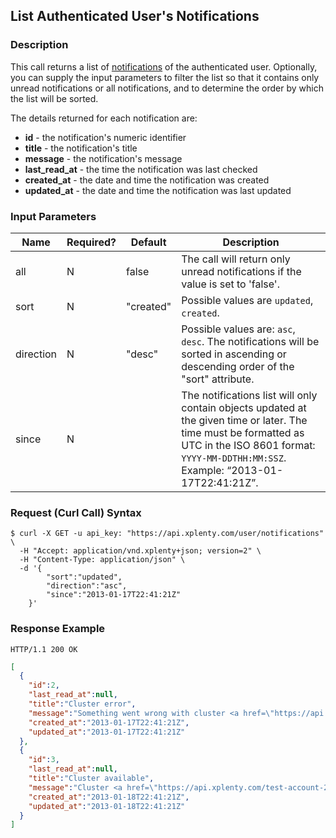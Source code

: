 ## List Authenticated User's Notifications

### Description
This call returns a list of [notifications](https://github.com/xplenty/xplenty-api-doc-v2/blob/master/resources/notification.md) of the authenticated user.
Optionally, you can supply the input parameters to filter the list so that it contains only unread notifications or all notifications, and to determine the order by which the list will be sorted.

The details returned for each notification are:

* **id** - the notification's numeric identifier
* **title** - the notification's title
* **message** - the notification's message
* **last_read_at** - the time the notification was last checked
* **created_at** - the date and time the notification was created
* **updated_at** - the date and time the notification was last updated

### Input Parameters

|Name|Required?|Default|Description|
|----|---------|-------|-----------|
all|N|false|The call will return only unread notifications if the value is set to 'false'.
sort|N|"created"|Possible values are  ```updated```, ```created```.
direction|N|"desc"|Possible values are: ```asc```, ```desc```. The notifications will be sorted in ascending or descending order of the "sort" attribute.
since|N| |The notifications list will only contain objects updated at the given time or later. The time must be formatted as UTC in the ISO 8601 format: ```YYYY-MM-DDTHH:MM:SSZ```. Example: “2013-01-17T22:41:21Z”.

### Request (Curl Call) Syntax
```shell
$ curl -X GET -u api_key: "https://api.xplenty.com/user/notifications" \
  -H "Accept: application/vnd.xplenty+json; version=2" \
  -H "Content-Type: application/json" \
  -d '{
        "sort":"updated",
        "direction":"asc",
        "since":"2013-01-17T22:41:21Z"
    }'
```

### Response Example
```HTTP
HTTP/1.1 200 OK
```

```json
[
  {
    "id":2,
    "last_read_at":null,
    "title":"Cluster error",
    "message":"Something went wrong with cluster <a href=\"https://api.xplenty.com/test-account-2/clusters/2\">test-account-2/Test Cluster 2</a>. Our team is looking into it. We recommend you terminate it.",
    "created_at":"2013-01-17T22:41:21Z",
    "updated_at":"2013-01-17T22:41:21Z"
  },
  {
    "id":3,
    "last_read_at":null,
    "title":"Cluster available",
    "message":"Cluster <a href=\"https://api.xplenty.com/test-account-2/clusters/2\">test-account-2/Test Cluster 2</a> is available.",
    "created_at":"2013-01-18T22:41:21Z",
    "updated_at":"2013-01-18T22:41:21Z"
  }
]
```
